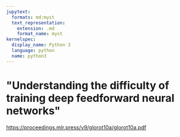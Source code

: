 ```yaml
---
jupytext:
  formats: md:myst
  text_representation:
    extension: .md
    format_name: myst
kernelspec:
  display_name: Python 3
  language: python
  name: python3
---
```


# "Understanding the difficulty of training deep feedforward neural networks"

https://proceedings.mlr.press/v9/glorot10a/glorot10a.pdf